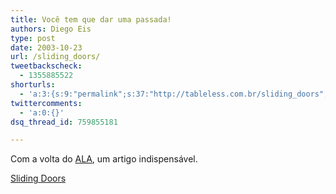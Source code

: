 ```yaml
---
title: Você tem que dar uma passada!
authors: Diego Eis
type: post
date: 2003-10-23
url: /sliding_doors/
tweetbackscheck:
  - 1355885522
shorturls:
  - 'a:3:{s:9:"permalink";s:37:"http://tableless.com.br/sliding_doors";s:7:"tinyurl";s:26:"http://tinyurl.com/443ek5r";s:4:"isgd";s:19:"http://is.gd/biqChb";}'
twittercomments:
  - 'a:0:{}'
dsq_thread_id: 759855181

---
```

Com a volta do [ALA][1], um artigo indispensável.
              
[Sliding Doors][2]

 [1]: http://www.alistapart.com/
 [2]: http://www.alistapart.com/articles/slidingdoors/